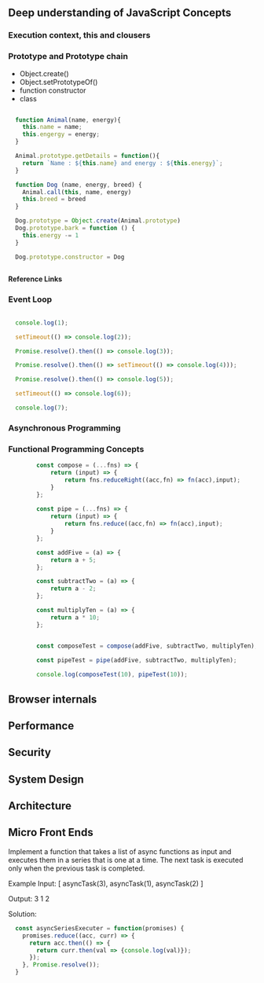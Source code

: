 ## Deep understanding of JavaScript Concepts

### Execution context, this and clousers 

### Prototype and Prototype chain
  - Object.create() 
  - Object.setPrototypeOf()
  - function constructor
  - class


  ```JavaScript

    function Animal(name, energy){
      this.name = name;
      this.engergy = energy;
    }

    Animal.prototype.getDetails = function(){
      return `Name : ${this.name} and energy : ${this.energy}`;
    }

    function Dog (name, energy, breed) {
      Animal.call(this, name, energy)
      this.breed = breed
    }

    Dog.prototype = Object.create(Animal.prototype)
    Dog.prototype.bark = function () {
      this.energy -= 1
    }

    Dog.prototype.constructor = Dog
    
  ```
  **Reference Links**

### Event Loop

  ```JavaScript

    console.log(1);

    setTimeout(() => console.log(2));

    Promise.resolve().then(() => console.log(3));

    Promise.resolve().then(() => setTimeout(() => console.log(4)));

    Promise.resolve().then(() => console.log(5));

    setTimeout(() => console.log(6));

    console.log(7);
  ```

### Asynchronous Programming 

### Functional Programming Concepts

```JavaScript
        const compose = (...fns) => {
            return (input) => {
                return fns.reduceRight((acc,fn) => fn(acc),input);
            }
        };
        
        const pipe = (...fns) => {
            return (input) => {
                return fns.reduce((acc,fn) => fn(acc),input);
            }
        };

        const addFive = (a) => {
            return a + 5;
        };

        const subtractTwo = (a) => {
            return a - 2;
        };

        const multiplyTen = (a) => {
            return a * 10;
        };


        const composeTest = compose(addFive, subtractTwo, multiplyTen);

        const pipeTest = pipe(addFive, subtractTwo, multiplyTen);
        
        console.log(composeTest(10), pipeTest(10));

```


## Browser internals

## Performance

## Security 

## System Design 

## Architecture 

## Micro Front Ends



  Implement a function that takes a list of async functions as input and executes them in a series that is one at a time. The next task is executed only when the previous task is completed.

  Example
  Input: [
    asyncTask(3),
    asyncTask(1),
    asyncTask(2)
  ]

  Output:
  3 1 2

  Solution:

  ```JavaScript
    const asyncSeriesExecuter = function(promises) {
      promises.reduce((acc, curr) => {
        return acc.then(() => {
          return curr.then(val => {console.log(val)});
        });
      }, Promise.resolve());
    }
  ```